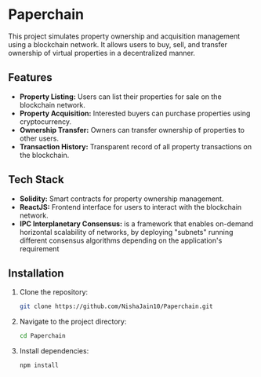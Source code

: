 # Paperchain

This project simulates property ownership and acquisition management using a blockchain network. It allows users to buy, sell, and transfer ownership of virtual properties in a decentralized manner.

## Features

- **Property Listing:** Users can list their properties for sale on the blockchain network.
- **Property Acquisition:** Interested buyers can purchase properties using cryptocurrency.
- **Ownership Transfer:** Owners can transfer ownership of properties to other users.
- **Transaction History:** Transparent record of all property transactions on the blockchain.

## Tech Stack

- **Solidity:** Smart contracts for property ownership management.
- **ReactJS:** Frontend interface for users to interact with the blockchain network.
- **IPC Interplanetary Consensus:** is a framework that enables on-demand horizontal scalability of networks, by deploying "subnets" running different consensus algorithms depending on the application's requirement

## Installation

1. Clone the repository:
   ```bash
   git clone https://github.com/NishaJain10/Paperchain.git
2. Navigate to the project directory:
   ```bash
   cd Paperchain
3. Install dependencies:
   ```bash
   npm install
